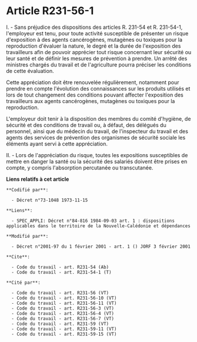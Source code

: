 # Article R231-56-1

I. - Sans préjudice des dispositions des articles R. 231-54 et R. 231-54-1, l'employeur est tenu, pour toute activité
susceptible de présenter un risque d'exposition à des agents cancérogènes, mutagènes ou toxiques pour la reproduction
d'évaluer la nature, le degré et la durée de l'exposition des travailleurs afin de pouvoir apprécier tout risque concernant
leur sécurité ou leur santé et de définir les mesures de prévention à prendre. Un arrêté des ministres chargés du travail et
de l'agriculture pourra préciser les conditions de cette évaluation.

Cette appréciation doit être renouvelée régulièrement, notamment pour prendre en compte l'évolution des connaissances sur les
produits utilisés et lors de tout changement des conditions pouvant affecter l'exposition des travailleurs aux agents
cancérogènes, mutagènes ou toxiques pour la reproduction.

L'employeur doit tenir à la disposition des membres du comité d'hygiène, de sécurité et des conditions de travail ou, à
défaut, des délégués du personnel, ainsi que du médecin du travail, de l'inspecteur du travail et des agents des services de
prévention des organismes de sécurité sociale les éléments ayant servi à cette appréciation.

II. - Lors de l'appréciation du risque, toutes les expositions susceptibles de mettre en danger la santé ou la sécurité des
salariés doivent être prises en compte, y compris l'absorption percutanée ou transcutanée.

**Liens relatifs à cet article**

	**Codifié par**:

	  - Décret n°73-1048 1973-11-15

	**Liens**:

	  - SPEC_APPLI: Décret n°84-816 1984-09-03 art. 1 : dispositions applicables dans le territoire de la Nouvelle-Calédonie et dépendances

	**Modifié par**:

	  - Décret n°2001-97 du 1 février 2001 - art. 1 () JORF 3 février 2001

	**Cite**:

	  - Code du travail - art. R231-54 (Ab)
	  - Code du travail - art. R231-54-1 (T)

	**Cité par**:

	  - Code du travail - art. R231-56 (VT)
	  - Code du travail - art. R231-56-10 (VT)
	  - Code du travail - art. R231-56-11 (VT)
	  - Code du travail - art. R231-56-3 (VT)
	  - Code du travail - art. R231-56-4 (VT)
	  - Code du travail - art. R231-56-7 (VT)
	  - Code du travail - art. R231-59 (VT)
	  - Code du travail - art. R231-59-11 (VT)
	  - Code du travail - art. R231-59-15 (VT)

